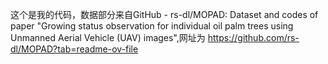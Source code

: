 这个是我的代码，数据部分来自GitHub - rs-dl/MOPAD: Dataset and codes of paper "Growing status observation for individual oil palm trees using Unmanned Aerial Vehicle (UAV) images",网址为 https://github.com/rs-dl/MOPAD?tab=readme-ov-file
